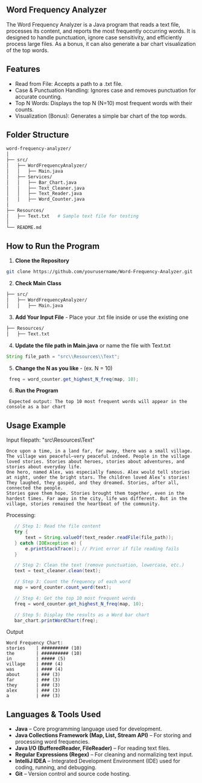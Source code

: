 ## Word Frequency Analyzer
The Word Frequency Analyzer is a Java program that reads a text file, processes its content, and reports the most frequently occurring words. It is designed to handle punctuation, ignore case sensitivity, and efficiently process large files.
As a bonus, it can also generate a bar chart visualization of the top words.

## Features
- Read from File: Accepts a path to a .txt file.
- Case & Punctuation Handling: Ignores case and removes punctuation for accurate counting.
- Top N Words: Displays the top N (N=10) most frequent words with their counts.
- Visualization (Bonus): Generates a simple bar chart of the top words.

## Folder Structure
```bash
word-frequency-analyzer/
│
├── src/
│   ├── WordFrequencyAnalyzer/
│   │   ├── Main.java
│   ├── Services/
│   │   ├── Bar_Chart.java
│   │   ├── Text_Cleaner.java
│   │   ├── Text_Reader.java
│   │   ├── Word_Counter.java
│
├── Resources/
│   ├── Text.txt   # Sample text file for testing
│
└── README.md
```

## How to Run the Program
1. **Clone the Repository**
 ```bash
 git clone https://github.com/yourusername/Word-Frequency-Analyzer.git
 ```
2. **Check Main Class**
```bash
├── src/
│   ├── WordFrequencyAnalyzer/
│   │   ├── Main.java
```
3. **Add Your Input File**  - Place your .txt file inside or use the existing one 
```bash
├── Resources/
│   ├── Text.txt
```
4. **Update the file path in Main.java** or name the file with Text.txt
```Java
String file_path = "src\\Resources\\Text";
```
5. **Change the N as you like** - (ex. N = 10)
```Java
 freq = word_counter.get_highest_N_freq(map, 10);
```
6. **Run the Program**
```text
 Expected output: The top 10 most frequent words will appear in the console as a bar chart
```
## Usage Example
Input 
filepath: "src\\Resources\\Text"
 ```text
Once upon a time, in a land far, far away, there was a small village. The village was peaceful—very peaceful indeed. People in the village loved stories. Stories about heroes, stories about adventures, and stories about everyday life.
One hero, named Alex, was especially famous. Alex would tell stories at night, under the bright stars. The children loved Alex’s stories! They laughed, they gasped, and they dreamed. Stories, after all, connected the people.
Stories gave them hope. Stories brought them together, even in the hardest times. Far away in the city, life was different. But in the village, stories remained the heartbeat of the community.
 ```
Processing:
```Java
   // Step 1: Read the file content
   try {
       text = String.valueOf(text_reader.readFile(file_path));
   } catch (IOException e) {
       e.printStackTrace(); // Print error if file reading fails
   }

   // Step 2: Clean the text (remove punctuation, lowercase, etc.)
   text = text_cleaner.clean(text);

   // Step 3: Count the frequency of each word
   map = word_counter.count_word(text);

   // Step 4: Get the top 10 most frequent words
   freq = word_counter.get_highest_N_freq(map, 10);

   // Step 5: Display the results as a Word bar chart
   bar_chart.printWordChart(freq);
```
Output
```text
Word Frequency Chart:
stories    | ########## (10)
the        | ########## (10)
in         | ##### (5)
village    | #### (4)
was        | #### (4)
about      | ### (3)
far        | ### (3)
they       | ### (3)
alex       | ### (3)
a          | ### (3)
```

## Languages & Tools Used

- **Java** – Core programming language used for development.
- **Java Collections Framework (Map, List, Stream API)** – For storing and processing word frequencies.
- **Java I/O (BufferedReader, FileReader)** – For reading text files.
- **Regular Expressions (Regex)** – For cleaning and normalizing text input.
- **IntelliJ IDEA** – Integrated Development Environment (IDE) used for coding, running, and debugging.
- **Git** – Version control and source code hosting.
